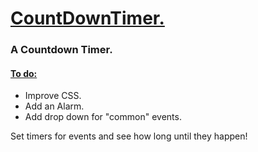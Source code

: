 <h1> <ins>  CountDownTimer. </ins></h1>
<h3> A Countdown Timer.  </h3>
<h4> <ins> To do: </ins></h4>
<ul> 
  <li> Improve CSS. </li>
  <li> Add an Alarm. </li>
  <li> Add drop down for "common" events. </li>
</ul>

<p> Set timers for events and see how long until they happen! </p>
